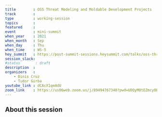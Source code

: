 ```yaml
---
title        : OSS Threat Modeling and Moldable Development Projects
track        :
type         : working-session
topics       :
featured     :
event        : mini-summit
when_year    : 2021
when_month   : Sep
when_day     : Thu
when_time    : WS-5
hey_summit   : https://post-summit-sessions.heysummit.com/talks/oss-threat-modeling-project/
session_slack:
#status       : draft
description  :
organizers   :
    - Dinis Cruz
    - Tudor Girba
youtube_link : dCAcX1qm4dU
zoom_link    : https://us06web.zoom.us/j/89494767340?pwd=UDQyM0tEZmcyOE02Z1FuWEpGb0F4QT09
---
```


## About this session

